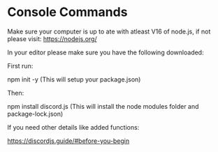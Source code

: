 # Console Commands

Make sure your computer is up to ate with atleast V16 of node.js, if not please visit: https://nodejs.org/ 

In your editor please make sure you have the following downloaded:

First run:

npm init -y (This will setup your package.json)

Then:

npm install discord.js (This will install the node modules folder and package-lock.json)

If you need other details like added functions:

https://discordjs.guide/#before-you-begin
